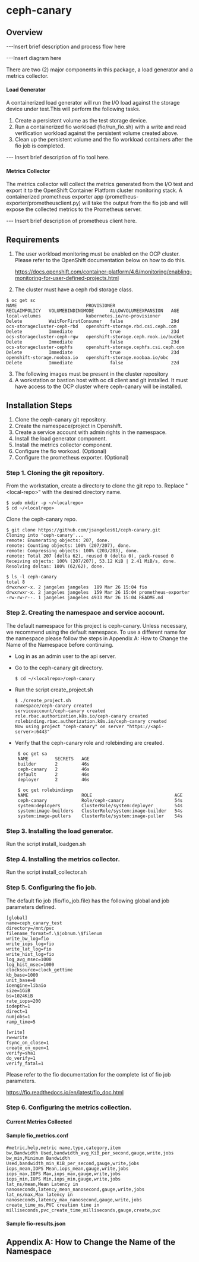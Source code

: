 # ceph-canary

## Overview
---Insert brief description and process flow here


---Insert diagram here

There are two (2) major components in this package, a load generator and a metrics collector.

#### Load Generator
  A containerized load generator will run the I/O load against the storage device under test.This will perform the following tasks.
  
  1. Create a persistent volume as the test storage device. 
  2. Run a containerized fio workload (fio/run_fio.sh) with a write and read verification workload against the persistent volume created above.
  3. Clean up the persistent volume and the fio workload containers after the fio job is completed.

--- Insert brief description of fio tool here.

#### Metrics Collector
   The metrics collector will collect the metrics generated from the I/O test and export it to the OpenShift Container Platform cluster monitoring stack.
   A containerized prometheus exporter app (prometheus-exporter/prometheusclient.py) will take the output from the fio job and will expose the collected metrics to the Prometheus server.

--- Insert brief description of prometheus client here.
## Requirements
  1. The user workload monitoring must be enabled on the OCP cluster. Please refer to the OpenShift documentation below on how to do this.
     
     https://docs.openshift.com/container-platform/4.6/monitoring/enabling-monitoring-for-user-defined-projects.html

  2. The cluster must have a ceph rbd storage class. 
   
    
    
    $ oc get sc
    NAME                          PROVISIONER                             RECLAIMPOLICY   VOLUMEBINDINGMODE      ALLOWVOLUMEEXPANSION   AGE
    local-volumes                 kubernetes.io/no-provisioner            Delete          WaitForFirstConsumer   false                  29d
    ocs-storagecluster-ceph-rbd   openshift-storage.rbd.csi.ceph.com      Delete          Immediate              true                   23d
    ocs-storagecluster-ceph-rgw   openshift-storage.ceph.rook.io/bucket   Delete          Immediate              false                  23d
    ocs-storagecluster-cephfs     openshift-storage.cephfs.csi.ceph.com   Delete          Immediate              true                   23d
    openshift-storage.noobaa.io   openshift-storage.noobaa.io/obc         Delete          Immediate              false                  22d

  3. The following images must be present in the cluster repository
  4. A workstation or bastion host with oc cli client and git installed. It must have access to the OCP cluster where ceph-canary will be installed.

## Installation Steps
1. Clone the ceph-canary git repository.
2. Create the namespace/project in Openshift.
3. Create a service account with admin rights in the namespace.
4. Install the load generator component.
5. Install the metrics collector component.
6. Configure the fio workoad. (Optional)
7. Configure the prometheus exporter. (Optional)

### Step 1. Cloning the git repository.
From the workstation, create a directory to clone the git repo to. Replace "\<local-repo\>" with the desired directory name.

    $ sudo mkdir -p ~/<localrepo>
    $ cd ~/<localrepo>

Clone the ceph-canary repo.

    $ git clone https://github.com/jsangeles61/ceph-canary.git
    Cloning into 'ceph-canary'...
    remote: Enumerating objects: 207, done.
    remote: Counting objects: 100% (207/207), done.
    remote: Compressing objects: 100% (203/203), done.
    remote: Total 207 (delta 62), reused 0 (delta 0), pack-reused 0
    Receiving objects: 100% (207/207), 53.12 KiB | 2.41 MiB/s, done.
    Resolving deltas: 100% (62/62), done.

    $ ls -l ceph-canary
    total 8
    drwxrwxr-x. 2 jangeles jangeles  189 Mar 26 15:04 fio
    drwxrwxr-x. 2 jangeles jangeles  159 Mar 26 15:04 prometheus-exporter
    -rw-rw-r--. 1 jangeles jangeles 4933 Mar 26 15:04 README.md

### Step 2. Creating the namespace and service account.
The default namespace for this project is ceph-canary. Unless necessary, we recommend using the default namespace. To use a different name for the namespace please follow the steps in Appendix A: How to Change the Name of the Namespace before continuing.

- Log in as an admin user to the api server. 

- Go to the ceph-canary git directory.
            
      $ cd ~/<localrepo>/ceph-canary
  
- Run the script create_project.sh
  
      $ ./create_project.sh
      namespace/ceph-canary created
      serviceaccount/ceph-canary created
      role.rbac.authorization.k8s.io/ceph-canary created
      rolebinding.rbac.authorization.k8s.io/ceph-canary created
      Now using project "ceph-canary" on server "https://<api-server>:6443"
     
 - Verify that the ceph-canary role and rolebinding are created.

        $ oc get sa
        NAME          SECRETS   AGE
        builder       2         46s
        ceph-canary   2         46s
        default       2         46s
        deployer      2         46s
        
        $ oc get rolebindings
        NAME                    ROLE                               AGE
        ceph-canary             Role/ceph-canary                   54s
        system:deployers        ClusterRole/system:deployer        54s
        system:image-builders   ClusterRole/system:image-builder   54s
        system:image-pullers    ClusterRole/system:image-puller    54s

      
### Step 3. Installing the load generator. 
Run the script install_loadgen.sh

### Step 4. Installing the metrics collector.
Run the script install_collector.sh

### Step 5. Configuring the fio job.
The default fio job (fio/fio_job.file) has the following global and job parameters defined.

    [global]
    name=ceph_canary_test
    directory=/mnt/pvc
    filename_format=f.\$jobnum.\$filenum
    write_bw_log=fio
    write_iops_log=fio
    write_lat_log=fio
    write_hist_log=fio
    log_avg_msec=1000
    log_hist_msec=1000
    clocksource=clock_gettime
    kb_base=1000
    unit_base=8
    ioengine=libaio
    size=1GiB
    bs=1024KiB
    rate_iops=200
    iodepth=1
    direct=1
    numjobs=1
    ramp_time=5
    
    [write]
    rw=write
    fsync_on_close=1
    create_on_open=1
    verify=sha1
    do_verify=1
    verify_fatal=1
  


Please refer to the fio documentation for the complete list of fio job parameters. 

https://fio.readthedocs.io/en/latest/fio_doc.html


### Step 6. Configuring the metrics collection.


#### Current Metrics Collected
  

#### Sample fio_metrics.conf
    #metric,help,metric name,type,category,item
    bw,Bandwidth Used,bandwidth_avg_KiB_per_second,gauge,write,jobs
    bw_min,Minimum Bandwidth Used,bandwidth_min_KiB_per_second,gauge,write,jobs
    iops_mean,IOPS Mean,iops_mean,gauge,write,jobs
    iops_max,IOPS Max,iops_max,gauge,write,jobs
    iops_min,IOPS Min,iops_min,gauge,write,jobs
    lat_ns/mean,Mean Latency in nanoseconds,latency_mean_nanosecond,gauge,write,jobs
    lat_ns/max,Max latency in nanoseconds,latency_max_nanosecond,gauge,write,jobs
    create_time_ms,PVC creation time in milliseconds,pvc_create_time_milliseconds,gauge,create,pvc



#### Sample fio-results.json


## Appendix A: How to Change the Name of the Namespace


